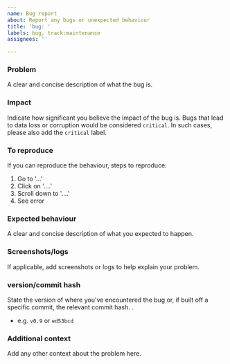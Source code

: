 ```yaml
---
name: Bug report
about: Report any bugs or unexpected behaviour
title: 'bug: '
labels: bug, track:maintenance
assignees: ''

---
```


### Problem
A clear and concise description of what the bug is.

### Impact
Indicate how significant you believe the impact of the bug is. Bugs that lead to data loss or corruption would be considered `critical`. In such cases, please also add the `critical` label.

### To reproduce
If you can reproduce the behaviour, steps to reproduce:
1. Go to '...'
2. Click on '....'
3. Scroll down to '....'
4. See error

### Expected behaviour
A clear and concise description of what you expected to happen.

### Screenshots/logs
If applicable, add screenshots or logs to help explain your problem.

### <!-- repo / package --> version/commit hash
State the version of <!-- insert package --> where you've encountered the bug or, if built off a specific commit, the relevant commit hash. <!-- If applicable, provide hints as to how to retrieve the commit hash -->.
- e.g. `v0.9` or `ed53bcd`

### Additional context
Add any other context about the problem here.
